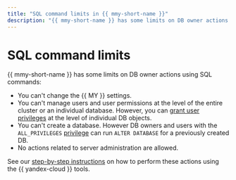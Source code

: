 ```yaml
---
title: "SQL command limits in {{ mmy-short-name }}"
description: "{{ mmy-short-name }} has some limits on DB owner actions using SQL commands."
---
```


# SQL command limits

{{ mmy-short-name }} has some limits on DB owner actions using SQL commands:

* You can't change the {{ MY }} settings.
* You can't manage users and user permissions at the level of the entire cluster or an individual database. However, you can [grant user privileges](../operations/grant.md) at the level of individual DB objects.
* You can't create a database. However DB owners and users with the `ALL_PRIVILEGES` [privilege](user-rights.md#db-privileges) can run `ALTER DATABASE` for a previously created DB.
* No actions related to server administration are allowed.

See our [step-by-step instructions](../operations/index.md) on how to perform these actions using the {{ yandex-cloud }} tools.